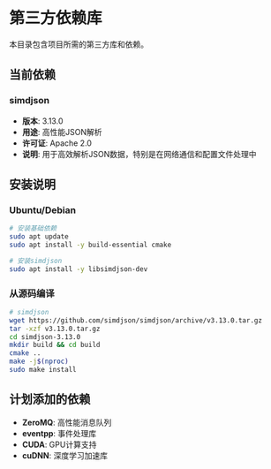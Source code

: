 # 第三方依赖库

本目录包含项目所需的第三方库和依赖。

## 当前依赖

### simdjson
- **版本**: 3.13.0
- **用途**: 高性能JSON解析
- **许可证**: Apache 2.0
- **说明**: 用于高效解析JSON数据，特别是在网络通信和配置文件处理中

## 安装说明

### Ubuntu/Debian
```bash
# 安装基础依赖
sudo apt update
sudo apt install -y build-essential cmake

# 安装simdjson
sudo apt install -y libsimdjson-dev
```

### 从源码编译
```bash
# simdjson
wget https://github.com/simdjson/simdjson/archive/v3.13.0.tar.gz
tar -xzf v3.13.0.tar.gz
cd simdjson-3.13.0
mkdir build && cd build
cmake ..
make -j$(nproc)
sudo make install
```

## 计划添加的依赖

- **ZeroMQ**: 高性能消息队列
- **eventpp**: 事件处理库
- **CUDA**: GPU计算支持
- **cuDNN**: 深度学习加速库
